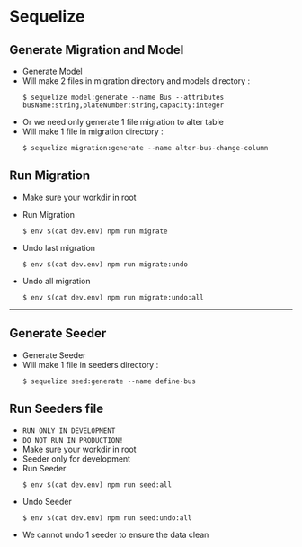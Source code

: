 # Sequelize

## Generate Migration and Model
- Generate Model
- Will make 2 files in migration directory and models directory :
  ```
  $ sequelize model:generate --name Bus --attributes busName:string,plateNumber:string,capacity:integer
  ```
- Or we need only generate 1 file migration to alter table
- Will make 1 file in migration directory :
  ```
  $ sequelize migration:generate --name alter-bus-change-column
  ```
## Run Migration
- Make sure your workdir in root

- Run Migration
  ```
  $ env $(cat dev.env) npm run migrate
  ```
- Undo last migration
  ```
  $ env $(cat dev.env) npm run migrate:undo
  ```
- Undo all migration
  ```
  $ env $(cat dev.env) npm run migrate:undo:all
  ```
  
---

## Generate Seeder
- Generate Seeder
- Will make 1 file in seeders directory :
  ```
  $ sequelize seed:generate --name define-bus
  ```
## Run Seeders file
- `RUN ONLY IN DEVELOPMENT`
- `DO NOT RUN IN PRODUCTION!`
- Make sure your workdir in root
- Seeder only for development
- Run Seeder
  ```
  $ env $(cat dev.env) npm run seed:all
  ```
- Undo Seeder
  ```
  $ env $(cat dev.env) npm run seed:undo:all
  ```
- We cannot undo 1 seeder to ensure the data clean